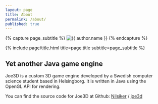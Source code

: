 ```yaml
---
layout: page
title: About
permalink: /about/
published: true
---
```


<div class="page" markdown="1">

{% capture page_subtitle %}
<img
    class="me"
    alt="{{ author.name }}"
/>
{% endcapture %}

{% include page/title.html title=page.title subtitle=page_subtitle %}

## Yet another Java game engine

Joe3D is a custom 3D game engine developed by a Swedish computer science student based in Helsingborg. It is written in Java using the OpenGL API for rendering.

You can find the source code for Joe3D at Github: [Nilsiker](https://github.com/Nilsiker) / [joe3d](https://github.com/Nilsiker/joe3d)

</div>
